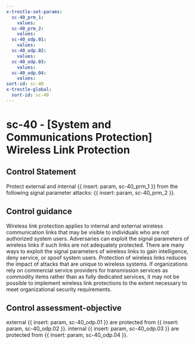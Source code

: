 ```yaml
---
x-trestle-set-params:
  sc-40_prm_1:
    values:
  sc-40_prm_2:
    values:
  sc-40_odp.01:
    values:
  sc-40_odp.02:
    values:
  sc-40_odp.03:
    values:
  sc-40_odp.04:
    values:
sort-id: sc-40
x-trestle-global:
  sort-id: sc-40
---
```


# sc-40 - \[System and Communications Protection\] Wireless Link Protection

## Control Statement

Protect external and internal {{ insert: param, sc-40_prm_1 }} from the following signal parameter attacks: {{ insert: param, sc-40_prm_2 }}.

## Control guidance

Wireless link protection applies to internal and external wireless communication links that may be visible to individuals who are not authorized system users. Adversaries can exploit the signal parameters of wireless links if such links are not adequately protected. There are many ways to exploit the signal parameters of wireless links to gain intelligence, deny service, or spoof system users. Protection of wireless links reduces the impact of attacks that are unique to wireless systems. If organizations rely on commercial service providers for transmission services as commodity items rather than as fully dedicated services, it may not be possible to implement wireless link protections to the extent necessary to meet organizational security requirements.

## Control assessment-objective

external {{ insert: param, sc-40_odp.01 }} are protected from {{ insert: param, sc-40_odp.02 }}.
internal {{ insert: param, sc-40_odp.03 }} are protected from {{ insert: param, sc-40_odp.04 }}.
